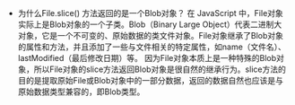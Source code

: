 - 为什么File.slice() 方法返回的是一个Blob对象？
    在 JavaScript 中，File对象实际上是Blob对象的一个子类。Blob（Binary Large Object）代表二进制大对象，它是一个不可变的、原始数据的类文件对象。File对象继承了Blob对象的属性和方法，并且添加了一些与文件相关的特定属性，如name（文件名）、lastModified（最后修改日期）等。
    因为File对象本质上是一种特殊的Blob对象，所以File对象的slice方法返回Blob对象是很自然的继承行为。slice方法的目的是提取原始File或Blob对象中的一部分数据，返回的数据自然也应该是与原始数据类型兼容的，即Blob类型。